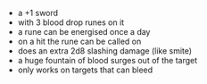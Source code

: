 - a +1 sword
- with 3 blood drop runes on it
- a rune can be energised once a day
- on a hit the rune can be called on
- does an extra 2d8 slashing damage (like smite)
- a huge fountain of blood surges out of the target
- only works on targets that can bleed